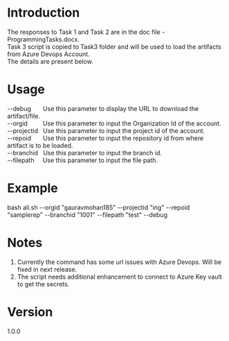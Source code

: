 # Introduction
The responses to Task 1 and Task 2 are in the doc file - ProgrammingTasks.docx.  
Task 3 script is copied to Task3 folder and will be used to load the artifacts from Azure Devops Account.  
The details are present below.

# Usage
--debug      &nbsp;&nbsp;&nbsp;&nbsp;&nbsp; Use this parameter to display the URL to download the artifact/file.  
--orgid      &nbsp;&nbsp;&nbsp;&nbsp;&nbsp;&nbsp;&nbsp;&nbsp;Use this parameter to input the Organization Id of the account.  
--projectid  &nbsp;&nbsp;Use this parameter to input the project id of the account.  
--repoid     &nbsp;&nbsp;&nbsp;&nbsp;&nbsp;&nbsp;Use this parameter to input the repository id from where artifact is to be loaded.  
--branchid   &nbsp;&nbsp;Use this parameter to input the branch id.  
--filepath   &nbsp;&nbsp;&nbsp;&nbsp;Use this parameter to input the file path.  

# Example  
bash ali.sh --orgid "gauravmohan185" --projectid "ing" --repoid "samplerep" --branchid "1001" --filepath "test" --debug  

# Notes
1) Currently the command has some url issues with Azure Devops. Will be fixed in next release.  
2) The script needs additional enhancement to connect to Azure Key vault to get the secrets.  

# Version
1.0.0

